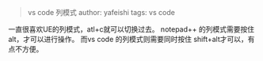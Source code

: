 >vs code 列模式
>author: yafeishi
>tags: vs code

一直很喜欢UE的列模式，atl+c就可以切换过去。
notepad++ 的列模式需要按住alt，才可以进行操作。
而vs code 的列模式则需要同时按住 shift+alt才可以，有点不方便。



